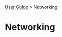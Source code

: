 [User Guide](https://github.com/haleyrequa/UnityWallPackage/blob/main/Documentation/UserGuide.MD) >  Networking

# Networking
